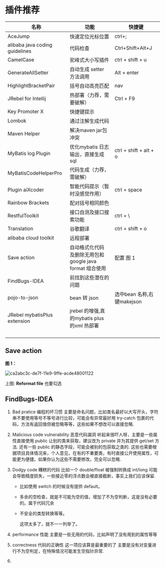 # 插件推荐


| 名称                           | 功能                                                     | 快捷键                     |
| ------------------------------ | -------------------------------------------------------- | -------------------------- |
| AceJump                        | 快速定位光标位置                                         | ctrl+;                     |
| alibaba java coding guidelines | 代码检查                                                 | Ctrl+Shift+Alt+J           |
| CamelCase                      | 驼峰式大小写插件                                         | ctrl + shift + u           |
| GenerateAllSetter              | 自动生成 setter 方法调用                                 | Alt + enter                |
| HighlightBracketPair           | 括号自动高亮匹配                                         | nav                        |
| JRebel for Intellij            | 热部署（力荐，需要破解）                                 | Ctrl + F9                  |
| Key  Promoter X                | 快捷键提示                                               |                            |
| Lombok                         | 通过注解生成代码                                         |                            |
| Maven Helper                   | 解决maven jar包冲突                                      |                            |
| MyBatis log Plugin             | 优化mybatis 日志输出，直接生成sql                        | ctrl + shift + alt + o     |
| MyBatisCodeHelperPro           | 代码生成（力荐，需破解）                                 |                            |
| Plugin aiXcoder                | 智能代码提示（暂时没感觉作用）                           | ctrl + space               |
| Rainbow Brackets               | 配对括号相同颜色                                         |                            |
| RestfulToolkit                 | 接口自测及接口搜索功能                                   | ctrl + \                   |
| Translation                    | 谷歌翻译                                                 | ctrl + shift + o           |
| alibaba cloud toolkit          | 远程部署                                                 |                            |
| Save action                    | 自动格式化代码 及删除无用包和google java format 组合使用 | 配置 图 1                  |
| FindBugs-IDEA                  | 前找到这些潜在的问题                                     |                            |
| pojo-to-json                   | bean 转 json                                             | 选中bean 名称,右键makejson |
| JRebel mybatisPlus extension   | jrebel 的增强,真的mybatis plus 的xml 热部署              |                            |
|                                |                                                          |                            |
|                                |                                                          |                            |
|                                |                                                          |                            |
|                                |                                                          |                            |

## Save action

**图 1：**

![ca2abc3c-de7f-11e9-9ffe-acde48001122](https://i.loli.net/2019/09/24/1GAp8Vu3br5OzkU.png )

上图:     **Reformat file**  也要勾选





## FindBugs-IDEA

1.  Bad pratice 编程的坏习惯
    主要是命名问题，比如类名最好以大写开头，字符串不要使用等号不等号进行比较，可能会有异常最好用 try-catch 包裹的代码，方法有返回值但被忽略等等，这些如果不想改可以直接忽略.

2.  Malicious code vulnerability 恶意代码漏洞
    听起来很吓人呀，主要是一些属性直接使用 public 让别的类来获取，建议改为 private 并为其提供 get/set 方法.
    还有一些 public 的静态字段，可能会被别的包获取之类的.
    这些也需要根据项目具体情况来，个人意见，在有的不重要类，有时直接公开使用属性，可能更为便捷。如果你认为这些不需要修改，完全可以忽略.

3.  Dodgy code 糟糕的代码
    比如一个 double/float 被强制转换成 int/long 可能会导致精度损失，一些接近零的浮点数会被直接截断，事实上我们应该保留.

    -   比如使用 switch 的时候没有提供 default。

    -   多余的空检查，就是不可能为空的值，增加了不为空判断，这是没有必要的。属于代码冗余

    -   不安全的类型转换等等。

        这项太多了，就不一一列举了。

4.  performance 性能
    主要是一些无用的代码，比如声明了没有用到的属性等等
    
5.  correctness 代码的正确性 这一项应该算是最重要的了
    主要是没有对变量进行不为空判定，在特殊情况可能发生空指针异常.
    
6.  